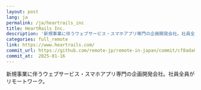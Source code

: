 ```yaml
---
layout: post
lang: ja
permalink: /ja/heartrails_inc
title: HeartRails Inc.
description: '新規事業に伴うウェブサービス・スマホアプリ専門の企画開発会社。社員全員がリモートワーク。'
categories: full_remote
link: https://www.heartrails.com/
commit_url: https://github.com/remote-jp/remote-in-japan/commit/cf8ada8eae0f29603e476cd235d4527e9ea268e4
commit_at:  2025-01-16
---
```


<p>新規事業に伴うウェブサービス・スマホアプリ専門の企画開発会社。社員全員がリモートワーク。</p>
